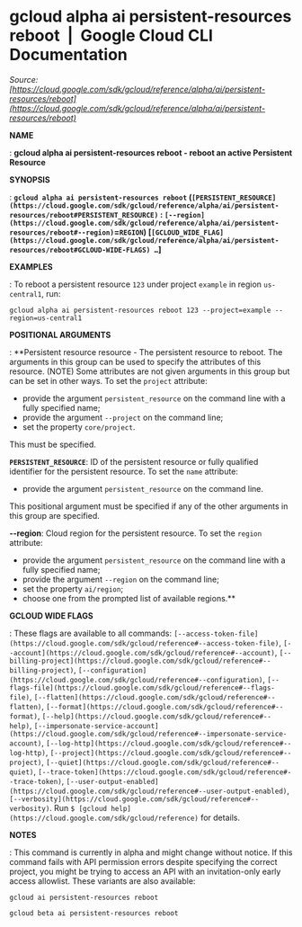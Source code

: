# gcloud alpha ai persistent-resources reboot  |  Google Cloud CLI Documentation

*Source: [https://cloud.google.com/sdk/gcloud/reference/alpha/ai/persistent-resources/reboot](https://cloud.google.com/sdk/gcloud/reference/alpha/ai/persistent-resources/reboot)*

**NAME**

: **gcloud alpha ai persistent-resources reboot - reboot an active Persistent Resource**

**SYNOPSIS**

: **`gcloud alpha ai persistent-resources reboot` (`[PERSISTENT_RESOURCE](https://cloud.google.com/sdk/gcloud/reference/alpha/ai/persistent-resources/reboot#PERSISTENT_RESOURCE)` : `[--region](https://cloud.google.com/sdk/gcloud/reference/alpha/ai/persistent-resources/reboot#--region)`=`REGION`) [`[GCLOUD_WIDE_FLAG](https://cloud.google.com/sdk/gcloud/reference/alpha/ai/persistent-resources/reboot#GCLOUD-WIDE-FLAGS) …`]**

**EXAMPLES**

: To reboot a persistent resource ``123`` under
project ``example`` in region
``us-central1``, run:

```
gcloud alpha ai persistent-resources reboot 123 --project=example --region=us-central1
```

**POSITIONAL ARGUMENTS**

: **Persistent resource resource - The persistent resource to reboot. The arguments
in this group can be used to specify the attributes of this resource. (NOTE)
Some attributes are not given arguments in this group but can be set in other
ways.
To set the `project` attribute:

- provide the argument `persistent_resource` on the command line with a
fully specified name;
- provide the argument `--project` on the command line;
- set the property `core/project`.

This must be specified.

**`PERSISTENT_RESOURCE`**:
ID of the persistent resource or fully qualified identifier for the persistent
resource.
To set the `name` attribute:

- provide the argument `persistent_resource` on the command line.

This positional argument must be specified if any of the other arguments in this
group are specified.

**--region**:
Cloud region for the persistent resource.
To set the `region` attribute:

- provide the argument `persistent_resource` on the command line with a
fully specified name;
- provide the argument `--region` on the command line;
- set the property `ai/region`;
- choose one from the prompted list of available regions.**

**GCLOUD WIDE FLAGS**

: These flags are available to all commands: `[--access-token-file](https://cloud.google.com/sdk/gcloud/reference#--access-token-file)`,
`[--account](https://cloud.google.com/sdk/gcloud/reference#--account)`, `[--billing-project](https://cloud.google.com/sdk/gcloud/reference#--billing-project)`,
`[--configuration](https://cloud.google.com/sdk/gcloud/reference#--configuration)`,
`[--flags-file](https://cloud.google.com/sdk/gcloud/reference#--flags-file)`,
`[--flatten](https://cloud.google.com/sdk/gcloud/reference#--flatten)`, `[--format](https://cloud.google.com/sdk/gcloud/reference#--format)`, `[--help](https://cloud.google.com/sdk/gcloud/reference#--help)`, `[--impersonate-service-account](https://cloud.google.com/sdk/gcloud/reference#--impersonate-service-account)`,
`[--log-http](https://cloud.google.com/sdk/gcloud/reference#--log-http)`,
`[--project](https://cloud.google.com/sdk/gcloud/reference#--project)`, `[--quiet](https://cloud.google.com/sdk/gcloud/reference#--quiet)`, `[--trace-token](https://cloud.google.com/sdk/gcloud/reference#--trace-token)`, `[--user-output-enabled](https://cloud.google.com/sdk/gcloud/reference#--user-output-enabled)`,
`[--verbosity](https://cloud.google.com/sdk/gcloud/reference#--verbosity)`.
Run `$ [gcloud help](https://cloud.google.com/sdk/gcloud/reference)` for details.

**NOTES**

: This command is currently in alpha and might change without notice. If this
command fails with API permission errors despite specifying the correct project,
you might be trying to access an API with an invitation-only early access
allowlist. These variants are also available:

```
gcloud ai persistent-resources reboot
```

```
gcloud beta ai persistent-resources reboot
```
